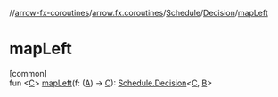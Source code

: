 //[arrow-fx-coroutines](../../../../index.md)/[arrow.fx.coroutines](../../index.md)/[Schedule](../index.md)/[Decision](index.md)/[mapLeft](map-left.md)

# mapLeft

[common]\
fun &lt;[C](map-left.md)&gt; [mapLeft](map-left.md)(f: ([A](index.md)) -&gt; [C](map-left.md)): [Schedule.Decision](index.md)&lt;[C](map-left.md), [B](index.md)&gt;
